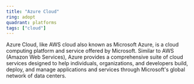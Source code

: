 ```yaml
---
title: "Azure Cloud"
ring: adopt
quadrant: platforms
tags: ["cloud"]
--- 
```

Azure Cloud, like AWS cloud also known as Microsoft Azure, is a cloud computing platform and service offered by Microsoft. Similar to AWS (Amazon Web Services), Azure provides a comprehensive suite of cloud services designed to help individuals, organizations, and developers build, deploy, and manage applications and services through Microsoft's global network of data centers.
